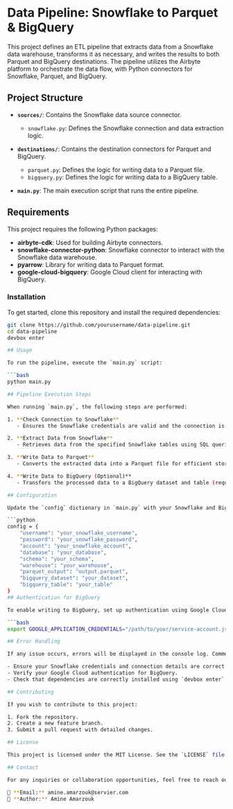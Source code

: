 # Data Pipeline: Snowflake to Parquet & BigQuery

This project defines an ETL pipeline that extracts data from a Snowflake data warehouse, transforms it as necessary, and writes the results to both Parquet and BigQuery destinations. The pipeline utilizes the Airbyte platform to orchestrate the data flow, with Python connectors for Snowflake, Parquet, and BigQuery.

## Project Structure

- **`sources/`**: Contains the Snowflake data source connector.
  - `snowflake.py`: Defines the Snowflake connection and data extraction logic.
  
- **`destinations/`**: Contains the destination connectors for Parquet and BigQuery.
  - `parquet.py`: Defines the logic for writing data to a Parquet file.
  - `bigquery.py`: Defines the logic for writing data to a BigQuery table.

- **`main.py`**: The main execution script that runs the entire pipeline.

## Requirements

This project requires the following Python packages:

- **airbyte-cdk**: Used for building Airbyte connectors.
- **snowflake-connector-python**: Snowflake connector to interact with the Snowflake data warehouse.
- **pyarrow**: Library for writing data to Parquet format.
- **google-cloud-bigquery**: Google Cloud client for interacting with BigQuery.

### Installation

To get started, clone this repository and install the required dependencies:

```bash
git clone https://github.com/yourusername/data-pipeline.git
cd data-pipeline
devbox enter

## Usage

To run the pipeline, execute the `main.py` script:

```bash
python main.py

## Pipeline Execution Steps

When running `main.py`, the following steps are performed:

1. **Check Connection to Snowflake**  
   - Ensures the Snowflake credentials are valid and the connection is successful.

2. **Extract Data from Snowflake**  
   - Retrieves data from the specified Snowflake tables using SQL queries.

3. **Write Data to Parquet**  
   - Converts the extracted data into a Parquet file for efficient storage and further processing.

4. **Write Data to BigQuery (Optional)**  
   - Transfers the processed data to a BigQuery dataset and table (requires Google Cloud authentication).

## Configuration

Update the `config` dictionary in `main.py` with your Snowflake and BigQuery credentials:

```python
config = {
    "username": "your_snowflake_username",
    "password": "your_snowflake_password",
    "account": "your_snowflake_account",
    "database": "your_database",
    "schema": "your_schema",
    "warehouse": "your_warehouse",
    "parquet_output": "output.parquet",
    "bigquery_dataset": "your_dataset",
    "bigquery_table": "your_table"
}
## Authentication for BigQuery

To enable writing to BigQuery, set up authentication using Google Cloud SDK:

```bash
export GOOGLE_APPLICATION_CREDENTIALS="/path/to/your/service-account.json"

## Error Handling

If any issue occurs, errors will be displayed in the console log. Common troubleshooting steps:

- Ensure your Snowflake credentials and connection details are correct.
- Verify your Google Cloud authentication for BigQuery.
- Check that dependencies are correctly installed using `devbox enter`.

## Contributing

If you wish to contribute to this project:

1. Fork the repository.
2. Create a new feature branch.
3. Submit a pull request with detailed changes.

## License

This project is licensed under the MIT License. See the `LICENSE` file for details.

## Contact

For any inquiries or collaboration opportunities, feel free to reach out:

📧 **Email:** amine.amarzouk@servier.com  
👤 **Author:** Amine Amarzouk
